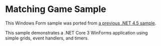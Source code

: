 # Matching Game Sample
This Windows Form sample was ported from [a previous .NET 4.5 sample](https://code.msdn.microsoft.com/windowsdesktop/Complete-Matching-Game-4cffddba). 

This sample demonstrates a .NET Core 3 WinForms application using simple grids, event handlers, and timers.
